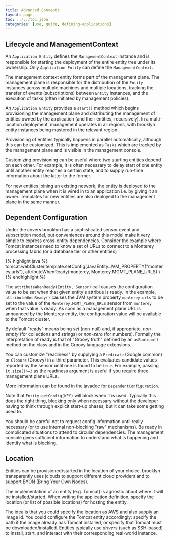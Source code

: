 ```yaml
---
title: Advanced Concepts
layout: page
toc: ../../toc.json
categories: [use, guide, defining-applications]
---
```


Lifecycle and ManagementContext
-------------------------------

An ``Application Entity`` defines the ``ManagementContext`` instance and is responsible for starting the deployment of the entire entity tree under its ownership. Only ``Application Entity`` can define the ``ManagementContext``.

The management context entity forms part of the management plane. The management plane is responsible for the distribution of the ``Entity`` instances across multiple machines and multiple locations, tracking the transfer of events (subscriptions) between ``Entity`` instances, and the execution of tasks (often initiated by management policies).

An ``Application Entity`` provides a ``start()`` method which begins provisioning the management plane and distributing the management of entities owned by the application (and their entities, recursively). In a multi-location deployment, management operates in all regions, with brooklyn entity instances 
being mastered in the relevant region.

Provisioning of entities typically happens in parallel automatically,
although this can be customized. This is implemented as ``Tasks`` which are tracked by the management plane and is visible in the management console.

Customizing provisioning can be useful where two starting entities depend on each other. For example, it is often necessary to delay start of one entity until another entity reaches a certain state, and to supply run-time information about the latter to the former.

For new entities joining an existing network, the entity is deployed to the management plane when it is wired in to an application i.e. by giving it an owner. Templates for new entities are also deployed to the management plane in the same manner.


Dependent Configuration
-----------------------

Under the covers brooklyn has a sophisticated sensor event and subscription model, but conveniences around this model make it very simple to express  cross-entity dependencies. Consider the example where Tomcat instances need to know a set of URLs to connect to a Monterey processing fabric (or a database tier or other entities)

{% highlight java %}
    tomcat.webCluster.template.setConfig(JavaEntity.JVM_PROPERTY("monterey.urls"),
               attributeWhenReady(monterey, Monterey.MGMT_PLANE_URLS) )
{% endhighlight %}

The ``attributeWhenReady(Entity, Sensor)`` call causes the configuration value to be set when that given entity's attribue is ready. 
In the example, ``attributeWhenReady()`` causes the JVM system property ``monterey.urls`` to be set to the value of the ``Monterey.MGMT_PLANE_URLS`` sensor from ``monterey`` when that value is ready. As soon as a management plane URL is announced by the Monterey entity, the configuration value will be available to the Tomcat cluster. 

By default "ready" means being *set* (non-null) and, if appropriate, *non-empty* (for collections and strings) or *non-zero* (for numbers). Formally the interpretation of ready is that of "Groovy truth" defined by an ``asBoolean()`` method on the class and in the Groovy language extensions. 

You can customize "readiness" by supplying a ``Predicate`` (Google common) or ``Closure`` (Groovy) in a third parameter. This evaluates candidate values reported by the sensor until one is found to be ``true``. For
example, passing ``it.size()>=3`` as the readiness argument is useful if you require three management plane URLs.

<!---
TODO Is this a duplicate thought? You can transform the attribute value with a Function (Google) or Closure to set the config to something different.
-->

More information can be found in the javadoc for ``DependentConfiguration``.

Note that ``Entity.getConfig(KEY)`` will block when it is used. Typically
this does the right thing, blocking only when necessary without the developer having to think through explicit start-up phases, but it can take some getting used to.

You should be careful not to request config information until really necessary (or to use internal non-blocking "raw" mechanisms). Be ready in complicated situations to attend to circular dependencies. The management console gives sufficient information to understand what is happening and identify what is blocking.

Location
--------

Entities can be provisioned/started in the location of your choice. brooklyn transparently uses jclouds to support different cloud providers and to support BYON (Bring Your Own Nodes). 

The implementation of an entity (e.g. Tomcat) is agnostic about where it will be installed/started. When writing the application definition, specify the location (or list of possible locations) for hosting the entity.

The idea is that you could specify the location as AWS and also supply an image id. You could configure the Tomcat entity accordingly: specify the path if the image already has Tomcat installed, or specify that Tomcat must be downloaded/installed. Entities typically use _drivers_ (such as SSH-based) to install, start, and interact with their corresponding real-world instance. 
